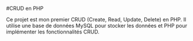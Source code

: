 #CRUD en PHP

Ce projet est mon premier CRUD (Create, Read, Update, Delete) en PHP. Il utilise une base de données MySQL pour stocker les données et PHP pour implémenter les fonctionnalités CRUD.


